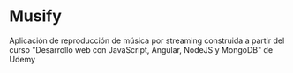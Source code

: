 # Musify
Aplicación de reproducción de música por streaming construida a partir del curso "Desarrollo web con JavaScript, Angular, NodeJS y MongoDB" de Udemy
